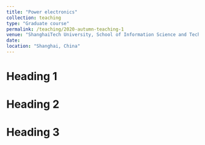 ```yaml
---
title: "Power electronics"
collection: teaching
type: "Graduate course"
permalink: /teaching/2020-autumn-teaching-1
venue: "ShanghaiTech University, School of Information Science and Technology"
date: 
location: "Shanghai, China"
---
```


<!---This is a description of a teaching experience. You can use markdown like any other post.--->

Heading 1
======

Heading 2
======

Heading 3
======
